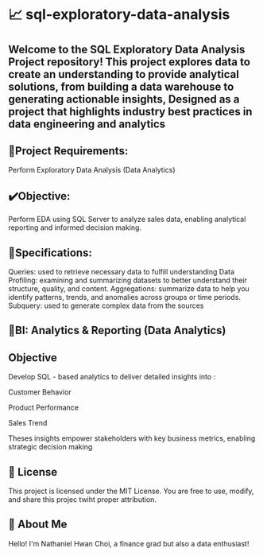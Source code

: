 # 📈 sql-exploratory-data-analysis
Welcome to the SQL Exploratory Data Analysis Project repository! This project explores data  to create an understanding to provide analytical solutions, from building a data warehouse to generating actionable insights, Designed as a project that highlights industry best practices in data engineering and analytics
-
## 📝Project Requirements:  
Perform Exploratory Data Analysis (Data Analytics)   

## ✔️Objective:  
Perform EDA using SQL Server to analyze sales data, enabling analytical reporting and informed decision making.  

## 🧮Specifications: 
Queries: used to retrieve necessary data to fulfill understanding
Data Profiling: examining and summarizing datasets to better understand their structure, quality, and content.
Aggregations: summarize data to help you identify patterns, trends, and anomalies across groups or time periods.
Subquery: used to generate complex data from the sources 


## 🎯BI: Analytics & Reporting (Data Analytics)     

## Objective  
Develop SQL - based analytics to deliver detailed insights into :

Customer Behavior

Product Performance

Sales Trend

Theses insights empower stakeholders with key business metrics, enabling strategic decision making  


## 🚧 License    
This project is licensed under the MIT License. You are free to use, modify, and share this projec twiht proper attribution.


## 🎁 About Me    
Hello! I'm Nathaniel Hwan Choi, a finance grad but also a data enthusiast!
